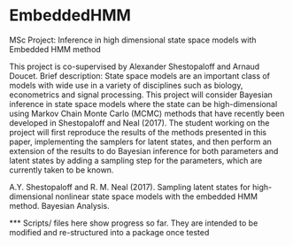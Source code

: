 # EmbeddedHMM
MSc Project: Inference in high dimensional state space models with Embedded HMM method

This project is co-supervised by Alexander Shestopaloff and Arnaud Doucet.
Brief description: State space models are an important class of models with wide use in a
variety of disciplines such as biology, econometrics and signal processing. This project will
consider Bayesian inference in state space models where the state can be high-dimensional
using Markov Chain Monte Carlo (MCMC) methods that have recently been developed in
Shestopaloff and Neal (2017). The student working on the project will first reproduce the
results of the methods presented in this paper, implementing the samplers for latent states,
and then perform an extension of the results to do Bayesian inference for both parameters
and latent states by adding a sampling step for the parameters, which are currently taken to
be known.

A.Y. Shestopaloff and R. M. Neal (2017). Sampling latent states for high-dimensional nonlinear state space models with the embedded HMM method. Bayesian Analysis.

*** Scripts/ files here show progress so far. They are intended to be modified and re-structured into a package once tested
